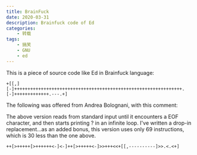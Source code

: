 ```yaml
---
title: BrainFuck
date: 2020-03-31
description: Brainfuck code of Ed
categories:
    - 转载
tags:
    - 搞笑
    - GNU
    - ed
---
```


This is a piece of source code like Ed in Brainfuck language:
```
+[[,][-]+++++++++++++++++++++++++++++++++++++++++++++++++++++++++++++++.[-]+++++++++++++.---.+]
```
The following was offered from Andrea Bolognani, with this comment:

The above version reads from standard input until it encounters a EOF character, and then starts printing ? in an infinite loop. I've written a drop-in replacement…as an added bonus, this version uses only 69 instructions, which is 30 less than the one above.
```
++[>+++++[>++++++<-]<-]++[>+++++<-]>>+++<<+[[,----------]>>.<.<+]
```